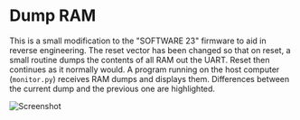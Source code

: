 # Dump RAM

This is a small modification to the "SOFTWARE 23" firmware to aid in reverse engineering.  The reset vector has been changed so that on reset, a small routine dumps the contents of all RAM out the UART.  Reset then continues as it normally would.  A program running on the host computer (`monitor.py`) receives RAM dumps and displays them.  Differences between the current dump and the previous one are highlighted.

![Screenshot](https://user-images.githubusercontent.com/52712/46922830-c249f800-cfc3-11e8-93db-45d9a4579b3e.png)
